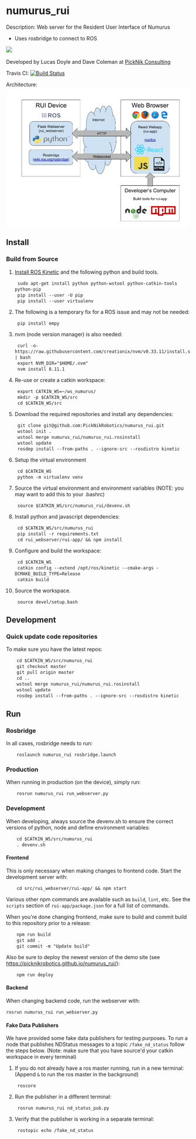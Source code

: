 # numurus_rui

Description: Web server for the Resident User Interface of Numurus

- Uses rosbridge to connect to ROS

<img src="https://picknik.ai/images/logo.jpg" width="100">

Developed by Lucas Doyle and Dave Coleman at [PickNik Consulting](http://picknik.ai/)

Travis CI: [![Build Status](https://travis-ci.com/PickNikRobotics/numurus_rui.svg?token=o9hPQnr2kShM9ckDs6J8&branch=master)](https://travis-ci.com/PickNikRobotics/numurus_rui)

Architecture:
![Alt text](/resources/architecture.png?raw=true "Architecture")

## Install

### Build from Source

1. [Install ROS Kinetic](http://wiki.ros.org/kinetic/Installation/Ubuntu) and the following python and build tools.

        sudo apt-get install python python-wstool python-catkin-tools python-pip
        pip install --user -U pip
        pip install --user virtualenv

1. The following is a temporary fix for a ROS issue and may not be needed:

        pip install empy

1. nvm (node version manager) is also needed:

        curl -o- https://raw.githubusercontent.com/creationix/nvm/v0.33.11/install.sh | bash
        export NVM_DIR="$HOME/.nvm"
        nvm install 8.11.1

1. Re-use or create a catkin workspace:

        export CATKIN_WS=~/ws_numurus/
        mkdir -p $CATKIN_WS/src
        cd $CATKIN_WS/src

1. Download the required repositories and install any dependencies:

        git clone git@github.com:PickNikRobotics/numurus_rui.git
        wstool init .
        wstool merge numurus_rui/numurus_rui.rosinstall
        wstool update
        rosdep install --from-paths . --ignore-src --rosdistro kinetic

1. Setup the virtual environment

        cd $CATKIN_WS
        python -m virtualenv venv

1. Source the virtual environment and environment variables (NOTE: you may want to add this to your .bashrc)

        source $CATKIN_WS/src/numurus_rui/devenv.sh

1. Install python and javascript dependencies:

        cd $CATKIN_WS/src/numurus_rui
        pip install -r requirements.txt
        cd rui_webserver/rui-app/ && npm install

1. Configure and build the workspace:

        cd $CATKIN_WS
        catkin config --extend /opt/ros/kinetic --cmake-args -DCMAKE_BUILD_TYPE=Release
        catkin build

1. Source the workspace.

        source devel/setup.bash


## Development

### Quick update code repositories

To make sure you have the latest repos:

        cd $CATKIN_WS/src/numurus_rui
        git checkout master
        git pull origin master
        cd ..
        wstool merge numurus_rui/numurus_rui.rosinstall
        wstool update
        rosdep install --from-paths . --ignore-src --rosdistro kinetic

## Run

### Rosbridge

In all cases, rosbridge needs to run:

        roslaunch numurus_rui rosbridge.launch

### Production

When running in production (on the device), simply run:

        rosrun numurus_rui run_webserver.py


### Development

When developing, always source the devenv.sh to ensure the correct versions of python, node and define environment variables:

        cd $CATKIN_WS/src/numurus_rui
        . devenv.sh

#### Frontend

This is only necessary when making changes to frontend code. Start the development server with:

        cd src/rui_webserver/rui-app/ && npm start

Various other npm commands are available such as `build`, `lint`, etc. See the `scripts` section of `rui-app/package.json` for a full list of commands.

When you're done changing frontend, make sure to build and commit build to this repository prior to a release:

        npm run build
        git add .
        git commit -m "Update build"

Also be sure to deploy the newest version of the demo site (see https://picknikrobotics.github.io/numurus_rui/):

        npm run deploy

#### Backend

When changing backend code, run the webserver with:

    rosrun numurus_rui run_webserver.py


#### Fake Data Publishers

We have provided some fake data publishers for testing purposes. To run a node that publishes NDStatus messages to a topic `/fake_nd_status` follow the steps below. (Note: make sure that you have source'd your catkin workspace in every terminal)

1. If you do not already have a ros master running, run in a new terminal: (Append `&` to run the ros master in the background)

        roscore

1. Run the publisher in a different terminal:

        rosrun numurus_rui nd_status_pub.py

1. Verify that the publisher is working in a separate terminal:

        rostopic echo /fake_nd_status
